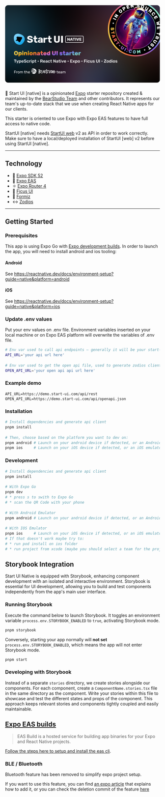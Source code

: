 <h1 align="center"><img src="assets/thumbnail.png" alt="Start UI Native" /></h1>

🚀 Start UI [native] is a opinionated [Expo](https://expo.dev/) starter repository created & maintained by the [BearStudio Team](https://www.bearstudio.fr/team) and other contributors.
It represents our team's up-to-date stack that we use when creating React Native apps for our clients.

This starter is oriented to use Expo with Expo EAS features to have full access to native code.

StartUI [native] needs [StartUI web](https://github.com/BearStudio/start-ui-web) v2 as API in order to work correctly.  
Make sure to have a local/deployed installation of StartUI [web] v2 before using StartUI [native].

---

## Technology

- 🚀 [Expo SDK 52](https://expo.dev/)
- 📱 [Expo EAS](https://expo.dev/eas)
- ⚛️ [Expo Router 4](https://expo.github.io/router/docs/)
- 🌿 [Ficus UI](https://ficus-ui.com/)
- 🐜 [Formiz](https://formiz-react.com/)
- ↔ [Zodios](https://www.zodios.org/)

---

## Getting Started

### Prerequisites

This app is using Expo Go with [Expo development builds](https://docs.expo.dev/workflow/overview/#development-builds). In order to launch the app, you will need to install android and ios tooling:

#### Android

See https://reactnative.dev/docs/environment-setup?guide=native&platform=android

#### iOS

See https://reactnative.dev/docs/environment-setup?guide=native&platform=ios

### Update .env values

Put your env values on .env file. Environment variables inserted on your local machine or on Expo EAS platform will overwrite the variables of .env file.

```bash
# Env var used to call api endpoints — generally it will be your start-ui-web api url
API_URL='your api url here'

# Env var used to get the open api file, used to generate zodios client
OPEN_API_URL='your open api api url here'
```

### Example demo
```env
API_URL=https://demo.start-ui.com/api/rest
OPEN_API_URL=https://demo.start-ui.com/api/openapi.json
```

### Installation

```bash
# Install dependencies and generate api client
pnpm install

# Then, choose based on the platform you want to dev on:
pnpm android # Launch on your android device if detected, or an Android emulator
pnpm ios     # Launch on your iOS device if detected, or an iOS emulator
```

### Development

```bash
# Install dependencies and generate api client
pnpm install

# With Expo Go
pnpm dev
# * press s to swith to Expo Go
# * scan the QR Code with your phone

# With Android Emulator
pnpm android # Launch on your android device if detected, or an Android emulator

# With IOS Emulator
pnpm ios     # Launch on your iOS device if detected, or an iOS emulator
# If that doesn't work maybe try to:
# * run pod install on ios folder
# * run project from xcode (maybe you should select a team for the project)
```

## Storybook Integration

Start UI Native is equipped with Storybook, enhancing component development with an isolated and interactive environment. Storybook is essential for UI development, allowing you to build and test components independently from the app's main user interface.

### Running Storybook

Execute the command below to launch Storybook. It toggles an environment variable `process.env.STORYBOOK_ENABLED` to `true`, activating Storybook mode.

```bash
pnpm storybook
```

Conversely, starting your app normally will **not set** `process.env.STORYBOOK_ENABLED`, which means the app will not enter Storybook mode.

```bash
pnpm start
```

### Developing with Storybook

Instead of a separate `stories` directory, we create stories alongside our components. For each component, create a `ComponentName.stories.tsx` file in the same directory as the component. Write your stories within this file to showcase and test the different states and props of the component. This approach keeps relevant stories and components tightly coupled and easily maintainable.


## [Expo EAS builds](https://docs.expo.dev/build/introduction/)

> EAS Build is a hosted service for building app binaries for your Expo and React Native projects.

[Follow the steps here to setup and install the eas cli](https://docs.expo.dev/build/setup/#prerequisites).


### BLE / Bluetooth

Bluetooth feature has been removed to simplify expo project setup.

If you want to use this feature, you can find [an expo article](https://expo.dev/blog/how-to-build-a-bluetooth-low-energy-powered-expo-app) that explains how to add it, or you can check the deletion commit of the feature [here](https://github.com/BearStudio/start-ui-native/pull/111/commits/a8d437fff1065f1450113b71a4bd962868f8b4be)